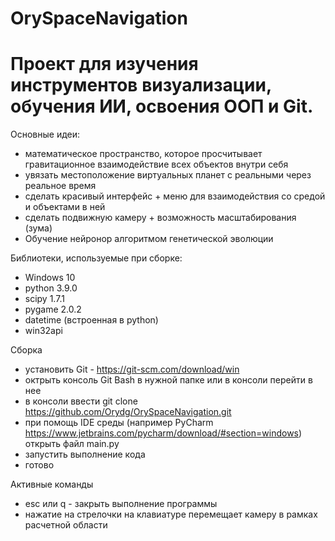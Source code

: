 # OrySpaceNavigation

# Проект для изучения инструментов визуализации, обучения ИИ, освоения ООП и Git.

Основные идеи:

* математическое пространство, которое просчитывает гравитационное взаимодействие всех объектов внутри себя
* увязать местоположение виртуальных планет с реальными через реальное время
* сделать красивый интерфейс + меню для взаимодействия со средой и объектами в ней
* сделать подвижную камеру + возможность масштабирования (зума)
* Обучение нейронор алгоритмом генетической эволюции

Библиотеки, используемые при сборке:

* Windows 10
* python 3.9.0
* scipy 1.7.1
* pygame 2.0.2
* datetime (встроенная в python)
* win32api

Сборка

* установить Git - https://git-scm.com/download/win
* октрыть консоль Git Bash в нужной папке или в консоли перейти в нее
* в консоли ввести git clone https://github.com/Orydg/OrySpaceNavigation.git
* при помощь IDE среды (например PyCharm https://www.jetbrains.com/pycharm/download/#section=windows) открыть файл main.py
* запустить выполнение кода
* готово

Активные команды

* esc или q - закрыть выполнение программы
* нажатие на стрелочки на клавиатуре перемещает камеру в рамках расчетной области
